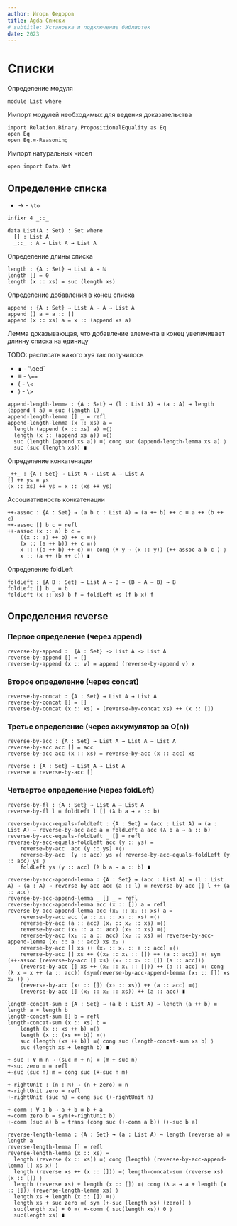 ```yaml
---
author: Игорь Федоров
title: Agda Списки
# subtitle: Установка и подключение библиотек
date: 2023
---
```


# Списки 

Определение модуля 

```
module List where
```

Импорт модулей необходимых для ведения доказательства
```
import Relation.Binary.PropositionalEquality as Eq
open Eq 
open Eq.≡-Reasoning 
```

Импорт натуральных чисел
```
open import Data.Nat
```

## Определение списка

* → - `\to`

```
infixr 4 _::_

data List(A : Set) : Set where
  [] : List A
  _::_ : A → List A → List A
```

Определение длины списка

```
length : {A : Set} → List A → ℕ 
length [] = 0
length (x :: xs) = suc (length xs) 
```

Определение добавления в конец списка 

```
append : {A : Set} → List A → A → List A 
append [] a = a :: []
append (x :: xs) a = x :: (append xs a)
```

Лемма доказывающая, что добавление элемента в конец увеличивает длинну списка на единицу

TODO: расписать какого хуя так получилось

* ∎ - ‵\qed` 
* ≡ - `\==` 
* ⟨ - `\<` 
* ⟩ - `\>`

```
append-length-lemma : {A : Set} → (l : List A) → (a : A) → length (append l a) ≡ suc (length l)
append-length-lemma [] _ = refl 
append-length-lemma (x :: xs) a = 
  length (append (x :: xs) a) ≡⟨⟩ 
  length (x :: (append xs a)) ≡⟨⟩ 
  suc (length (append xs a)) ≡⟨ cong suc (append-length-lemma xs a) ⟩ 
  suc (suc (length xs)) ∎ 
```

Определение конкатенации

```
_++_ : {A : Set} → List A → List A → List A 
[] ++ ys = ys 
(x :: xs) ++ ys = x :: (xs ++ ys)
```

Ассоциативность конкатенации
```
++-assoc : {A : Set} → (a b c : List A) → (a ++ b) ++ c ≡ a ++ (b ++ c)
++-assoc [] b c = refl
++-assoc (x :: a) b c = 
    ((x :: a) ++ b) ++ c ≡⟨⟩ 
    (x :: (a ++ b)) ++ c ≡⟨⟩ 
    x :: ((a ++ b) ++ c) ≡⟨ cong (λ y → (x :: y)) (++-assoc a b c ) ⟩ 
    x :: (a ++ (b ++ c)) ∎
```


Определение foldLeft 

```
foldLeft : {A B : Set} → List A → B → (B → A → B) → B
foldLeft [] b _ = b
foldLeft (x :: xs) b f = foldLeft xs (f b x) f
```

## Определения reverse 

### Первое определение (через append)

```
reverse-by-append :  {A : Set} -> List A -> List A
reverse-by-append [] = []
reverse-by-append (x :: v) = append (reverse-by-append v) x
```

### Второе определение (через concat) 

```
reverse-by-concat : {A : Set} → List A → List A 
reverse-by-concat [] = []
reverse-by-concat (x :: xs) = (reverse-by-concat xs) ++ (x :: [])
```

### Третье определение (через аккумулятор за O(n))

```
reverse-by-acc : {A : Set} → List A → List A → List A 
reverse-by-acc acc [] = acc 
reverse-by-acc acc (x :: xs) = reverse-by-acc (x :: acc) xs

reverse : {A : Set} → List A → List A 
reverse = reverse-by-acc []
```

### Четвертое определение (через foldLeft)

```
reverse-by-fl : {A : Set} → List A → List A 
reverse-by-fl l = foldLeft l [] (λ b a → a :: b)
```

```
reverse-by-acc-equals-foldLeft : {A : Set} → (acc : List A) → (a : List A) → reverse-by-acc acc a ≡ foldLeft a acc (λ b a → a :: b)
reverse-by-acc-equals-foldLeft _ [] = refl
reverse-by-acc-equals-foldLeft acc (y :: ys) = 
    reverse-by-acc  acc (y :: ys) ≡⟨⟩ 
    reverse-by-acc  (y :: acc) ys ≡⟨ reverse-by-acc-equals-foldLeft (y :: acc) ys ⟩ 
    foldLeft ys (y :: acc) (λ b a → a :: b) ∎
```



```
reverse-by-acc-append-lemma : {A : Set} → (acc : List A) → (l : List A) → (a : A) → reverse-by-acc acc (a :: l) ≡ reverse-by-acc [] l ++ (a :: acc)
reverse-by-acc-append-lemma _ [] _ = refl
reverse-by-acc-append-lemma acc (x :: []) a = refl
reverse-by-acc-append-lemma acc (x₁ :: x₂ :: xs) a =
    reverse-by-acc acc (a :: x₁ :: x₂ :: xs) ≡⟨⟩ 
    reverse-by-acc (a :: acc) (x₁ :: x₂ :: xs) ≡⟨⟩
    reverse-by-acc (x₁ :: a :: acc) (x₂ :: xs) ≡⟨⟩
    reverse-by-acc (x₁ :: a :: acc) (x₂ :: xs) ≡⟨ reverse-by-acc-append-lemma (x₁ :: a :: acc) xs x₂ ⟩ 
    reverse-by-acc [] xs ++ (x₂ :: x₁ :: a :: acc) ≡⟨⟩
    reverse-by-acc [] xs ++ ((x₂ :: x₁ :: []) ++ (a :: acc)) ≡⟨ sym (++-assoc (reverse-by-acc [] xs) (x₂ :: x₁ :: []) (a :: acc))⟩ 
    (reverse-by-acc [] xs ++ (x₂ :: x₁ :: [])) ++ (a :: acc) ≡⟨ cong (λ x → x ++ (a :: acc)) (sym(reverse-by-acc-append-lemma (x₁ :: []) xs x₂ )) ⟩
    (reverse-by-acc (x₁ :: []) (x₂ :: xs)) ++ (a :: acc) ≡⟨⟩
    (reverse-by-acc [] (x₁ :: x₂ :: xs)) ++ (a :: acc) ∎ 
```

```
length-concat-sum : {A : Set} → (a b : List A) → length (a ++ b) ≡ length a + length b 
length-concat-sum [] b = refl 
length-concat-sum (x :: xs) b = 
    length (x :: xs ++ b) ≡⟨⟩ 
    length (x :: (xs ++ b)) ≡⟨⟩
    suc (length (xs ++ b)) ≡⟨ cong suc (length-concat-sum xs b) ⟩
    suc (length xs + length b) ∎ 
```

```
+-suc : ∀ m n → (suc m + n) ≡ (m + suc n)
+-suc zero m = refl
+-suc (suc n) m = cong suc (+-suc n m)

+-rightUnit : (n : ℕ) → (n + zero) ≡ n
+-rightUnit zero = refl
+-rightUnit (suc n) = cong suc (+-rightUnit n)

+-comm : ∀ a b → a + b ≡ b + a
+-comm zero b = sym(+-rightUnit b)
+-comm (suc a) b = trans (cong suc (+-comm a b)) (+-suc b a)
```


```
reverse-length-lemma : {A : Set} → (a : List A) → length (reverse a) ≡ length a
reverse-length-lemma [] = refl
reverse-length-lemma (x :: xs) = 
  length (reverse (x :: xs)) ≡⟨ cong (length) (reverse-by-acc-append-lemma [] xs x) ⟩
  length (reverse xs ++ (x :: [])) ≡⟨ length-concat-sum (reverse xs)  (x :: []) ⟩
  length (reverse xs) + length (x :: []) ≡⟨ cong (λ a → a + length (x :: [])) (reverse-length-lemma xs) ⟩ 
  length xs + length (x :: []) ≡⟨⟩ 
  length xs + suc zero ≡⟨ sym (+-suc (length xs) (zero)) ⟩ 
  suc(length xs) + 0 ≡⟨ +-comm ( suc(length xs)) 0 ⟩ 
  suc(length xs) ∎
``` 